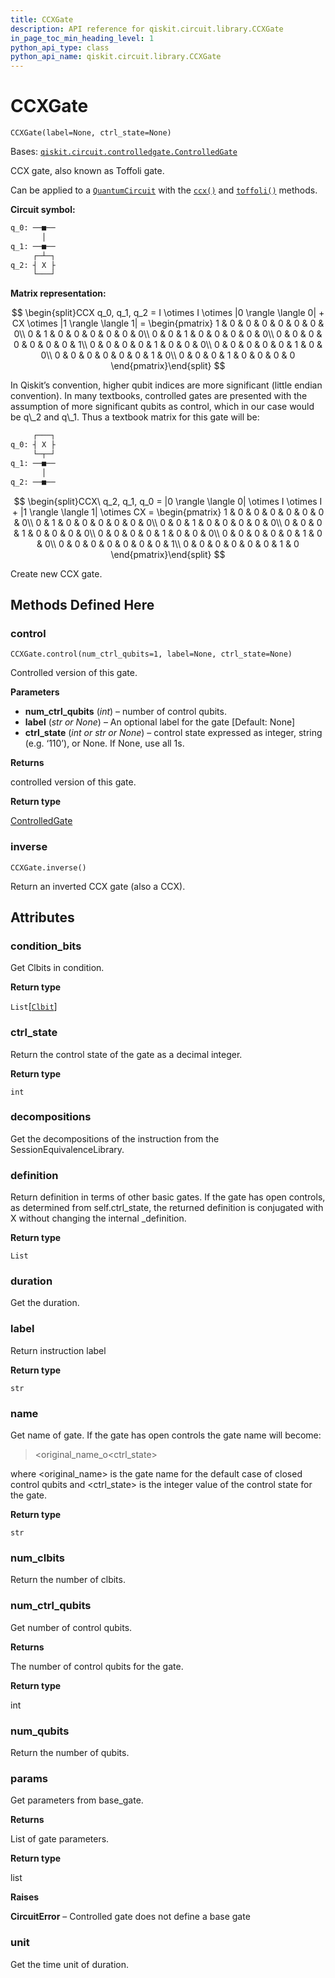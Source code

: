 ```yaml
---
title: CCXGate
description: API reference for qiskit.circuit.library.CCXGate
in_page_toc_min_heading_level: 1
python_api_type: class
python_api_name: qiskit.circuit.library.CCXGate
---
```


# CCXGate

<span id="qiskit.circuit.library.CCXGate" />

`CCXGate(label=None, ctrl_state=None)`

Bases: [`qiskit.circuit.controlledgate.ControlledGate`](qiskit.circuit.ControlledGate "qiskit.circuit.controlledgate.ControlledGate")

CCX gate, also known as Toffoli gate.

Can be applied to a [`QuantumCircuit`](qiskit.circuit.QuantumCircuit "qiskit.circuit.QuantumCircuit") with the [`ccx()`](qiskit.circuit.QuantumCircuit#ccx "qiskit.circuit.QuantumCircuit.ccx") and [`toffoli()`](qiskit.circuit.QuantumCircuit#toffoli "qiskit.circuit.QuantumCircuit.toffoli") methods.

**Circuit symbol:**

```python
q_0: ──■──
       │
q_1: ──■──
     ┌─┴─┐
q_2: ┤ X ├
     └───┘
```

**Matrix representation:**

$$
\begin{split}CCX q_0, q_1, q_2 =
    I \otimes I \otimes |0 \rangle \langle 0| + CX \otimes |1 \rangle \langle 1| =
   \begin{pmatrix}
        1 & 0 & 0 & 0 & 0 & 0 & 0 & 0\\
        0 & 1 & 0 & 0 & 0 & 0 & 0 & 0\\
        0 & 0 & 1 & 0 & 0 & 0 & 0 & 0\\
        0 & 0 & 0 & 0 & 0 & 0 & 0 & 1\\
        0 & 0 & 0 & 0 & 1 & 0 & 0 & 0\\
        0 & 0 & 0 & 0 & 0 & 1 & 0 & 0\\
        0 & 0 & 0 & 0 & 0 & 0 & 1 & 0\\
        0 & 0 & 0 & 1 & 0 & 0 & 0 & 0
    \end{pmatrix}\end{split}
$$

<Admonition title="Note" type="note">
  In Qiskit’s convention, higher qubit indices are more significant (little endian convention). In many textbooks, controlled gates are presented with the assumption of more significant qubits as control, which in our case would be q\_2 and q\_1. Thus a textbook matrix for this gate will be:

  ```python
       ┌───┐
  q_0: ┤ X ├
       └─┬─┘
  q_1: ──■──
         │
  q_2: ──■──
  ```

  $$
  \begin{split}CCX\ q_2, q_1, q_0 =
      |0 \rangle \langle 0| \otimes I \otimes I + |1 \rangle \langle 1| \otimes CX =
      \begin{pmatrix}
          1 & 0 & 0 & 0 & 0 & 0 & 0 & 0\\
          0 & 1 & 0 & 0 & 0 & 0 & 0 & 0\\
          0 & 0 & 1 & 0 & 0 & 0 & 0 & 0\\
          0 & 0 & 0 & 1 & 0 & 0 & 0 & 0\\
          0 & 0 & 0 & 0 & 1 & 0 & 0 & 0\\
          0 & 0 & 0 & 0 & 0 & 1 & 0 & 0\\
          0 & 0 & 0 & 0 & 0 & 0 & 0 & 1\\
          0 & 0 & 0 & 0 & 0 & 0 & 1 & 0
      \end{pmatrix}\end{split}
  $$
</Admonition>

Create new CCX gate.

## Methods Defined Here

### control

<span id="qiskit.circuit.library.CCXGate.control" />

`CCXGate.control(num_ctrl_qubits=1, label=None, ctrl_state=None)`

Controlled version of this gate.

**Parameters**

*   **num\_ctrl\_qubits** (*int*) – number of control qubits.
*   **label** (*str or None*) – An optional label for the gate \[Default: None]
*   **ctrl\_state** (*int or str or None*) – control state expressed as integer, string (e.g. ‘110’), or None. If None, use all 1s.

**Returns**

controlled version of this gate.

**Return type**

[ControlledGate](qiskit.circuit.ControlledGate "qiskit.circuit.ControlledGate")

### inverse

<span id="qiskit.circuit.library.CCXGate.inverse" />

`CCXGate.inverse()`

Return an inverted CCX gate (also a CCX).

## Attributes

<span id="qiskit.circuit.library.CCXGate.condition_bits" />

### condition\_bits

Get Clbits in condition.

**Return type**

`List`\[[`Clbit`](qiskit.circuit.Clbit "qiskit.circuit.classicalregister.Clbit")]

<span id="qiskit.circuit.library.CCXGate.ctrl_state" />

### ctrl\_state

Return the control state of the gate as a decimal integer.

**Return type**

`int`

<span id="qiskit.circuit.library.CCXGate.decompositions" />

### decompositions

Get the decompositions of the instruction from the SessionEquivalenceLibrary.

<span id="qiskit.circuit.library.CCXGate.definition" />

### definition

Return definition in terms of other basic gates. If the gate has open controls, as determined from self.ctrl\_state, the returned definition is conjugated with X without changing the internal \_definition.

**Return type**

`List`

<span id="qiskit.circuit.library.CCXGate.duration" />

### duration

Get the duration.

<span id="qiskit.circuit.library.CCXGate.label" />

### label

Return instruction label

**Return type**

`str`

<span id="qiskit.circuit.library.CCXGate.name" />

### name

Get name of gate. If the gate has open controls the gate name will become:

> \<original\_name\_o\<ctrl\_state>

where \<original\_name> is the gate name for the default case of closed control qubits and \<ctrl\_state> is the integer value of the control state for the gate.

**Return type**

`str`

<span id="qiskit.circuit.library.CCXGate.num_clbits" />

### num\_clbits

Return the number of clbits.

<span id="qiskit.circuit.library.CCXGate.num_ctrl_qubits" />

### num\_ctrl\_qubits

Get number of control qubits.

**Returns**

The number of control qubits for the gate.

**Return type**

int

<span id="qiskit.circuit.library.CCXGate.num_qubits" />

### num\_qubits

Return the number of qubits.

<span id="qiskit.circuit.library.CCXGate.params" />

### params

Get parameters from base\_gate.

**Returns**

List of gate parameters.

**Return type**

list

**Raises**

**CircuitError** – Controlled gate does not define a base gate

<span id="qiskit.circuit.library.CCXGate.unit" />

### unit

Get the time unit of duration.

